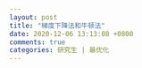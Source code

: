```yaml
---
layout: post
title: "梯度下降法和牛顿法"
date: 2020-12-06 13:13:08 +0800
comments: true
categories: 研究生 | 最优化
---
```

